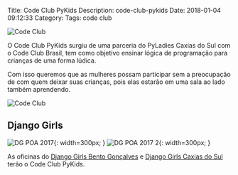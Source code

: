 Title: Code Club PyKids
Description: code-club-pykids
Date: 2018-01-04 09:12:33
Category:
Tags: code club

![Code Club]({filename}/images/codeclubPykids/codeclub-robots.png)

O Code Club PyKids surgiu de uma parceria do PyLadies Caxias do Sul com o Code Club Brasil, tem como objetivo ensinar lógica de programação para crianças de uma forma lúdica.

Com isso queremos que as mulheres possam participar sem a preocupação de com quem deixar suas crianças, pois elas estarão em uma sala ao lado também aprendendo.

![Code Club]({filename}/images/codeclubPykids/header-1.png)

## Django Girls

![DG POA 2017]({filename}/images/codeclubPykids/dgpoa.jpg){: width=300px; }
![DG POA 2017 2]({filename}/images/codeclubPykids/dgpoa2.jpg){: width=300px; }

As oficinas do [Django Girls Bento Gonçalves](https://djangogirls.org/bentogoncalves/) e [Django Girls Caxias do Sul](https://djangogirls.org/caxiasdosul/) terão o Code Club PyKids.
